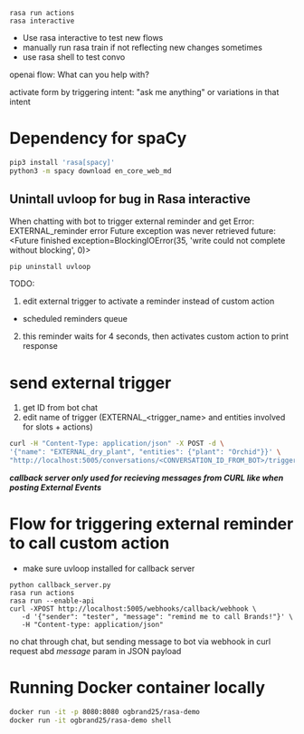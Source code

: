 ```shell
rasa run actions
rasa interactive
```

- Use rasa interactive to test new flows
- manually run rasa train if not reflecting new changes sometimes
- use rasa shell to test convo

openai flow:
What can you help with?

activate form by triggering intent: "ask me anything" or variations in that intent

# Dependency for spaCy

```bash
pip3 install 'rasa[spacy]'
python3 -m spacy download en_core_web_md
```

## Unintall uvloop for bug in Rasa interactive

When chatting with bot to trigger external reminder and get Error: EXTERNAL_reminder error Future exception was never retrieved future: <Future finished exception=BlockingIOError(35, 'write could not complete without blocking', 0)>

```bash
pip uninstall uvloop
```

TODO:

1. edit external trigger to activate a reminder instead of custom action

- scheduled reminders queue

2. this reminder waits for 4 seconds, then activates custom action to print response

# send external trigger

1. get ID from bot chat
2. edit name of trigger (EXTERNAL\_<trigger_name> and entities involved for slots + actions)

```bash
curl -H "Content-Type: application/json" -X POST -d \
'{"name": "EXTERNAL_dry_plant", "entities": {"plant": "Orchid"}}' \
"http://localhost:5005/conversations/<CONVERSATION_ID_FROM_BOT>/trigger_intent?output_channel=latest"
```

**_callback server only used for recieving messages from CURL like when posting External Events_**


# Flow for triggering external reminder to call custom action
* make sure uvloop installed for callback server
```shell
python callback_server.py
rasa run actions
rasa run --enable-api
curl -XPOST http://localhost:5005/webhooks/callback/webhook \
   -d '{"sender": "tester", "message": "remind me to call Brands!"}' \
   -H "Content-type: application/json"
```

no chat through chat, but sending message to bot via webhook in curl request abd *message* param in JSON payload

# Running Docker container locally
```bash
docker run -it -p 8080:8080 ogbrand25/rasa-demo
docker run -it ogbrand25/rasa-demo shell
```